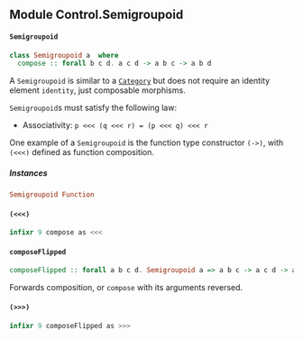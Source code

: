 ## Module Control.Semigroupoid

#### `Semigroupoid`

``` purescript
class Semigroupoid a  where
  compose :: forall b c d. a c d -> a b c -> a b d
```

A `Semigroupoid` is similar to a [`Category`](#category) but does not
require an identity element `identity`, just composable morphisms.

`Semigroupoid`s must satisfy the following law:

- Associativity: `p <<< (q <<< r) = (p <<< q) <<< r`

One example of a `Semigroupoid` is the function type constructor `(->)`,
with `(<<<)` defined as function composition.

##### Instances
``` purescript
Semigroupoid Function
```

#### `(<<<)`

``` purescript
infixr 9 compose as <<<
```

#### `composeFlipped`

``` purescript
composeFlipped :: forall a b c d. Semigroupoid a => a b c -> a c d -> a b d
```

Forwards composition, or `compose` with its arguments reversed.

#### `(>>>)`

``` purescript
infixr 9 composeFlipped as >>>
```


